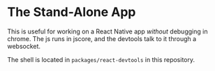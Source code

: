 # The Stand-Alone App

This is useful for working on a React Native app *without* debugging in
chrome. The js runs in jscore, and the devtools talk to it through a
websocket.

The shell is located in `packages/react-devtools` in this repository.
